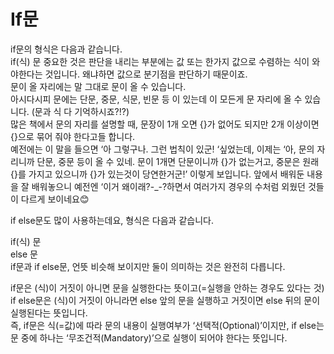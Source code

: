 If문
====     
if문의 형식은 다음과 같습니다.     
if(식) 문
중요한 것은 판단을 내리는 부분에는 값 또는 한가지 값으로 수렴하는 식이 와야한다는 것입니다. 왜냐하면 값으로 분기점을 판단하기 때문이죠.     
문이 올 자리에는 말 그대로 문이 올 수 있습니다.     
아시다시피 문에는 단문, 중문, 식문, 빈문 등 이 있는데 이 모든게 문 자리에 올 수 있습니다. (문과 식 다 기억하시죠?!?)     
많은 책에서 문의 자리를 설명할 때, 문장이 1개 오면 {}가 없어도 되지만 2개 이상이면 {}으로 묶어 줘야 한다고들 합니다.     
예전에는 이 말을 들으면 ‘아 그렇구나. 그런 법칙이 있군! ‘싶었는데, 이제는 ‘아, 문의 자리니까 단문, 중문 등이 올 수 있네. 문이 1개면 단문이니까 {}가 없는거고, 중문은 원래 {}를 가지고 있으니까 {}가 있는것이 당연한거군!’ 이렇게 보입니다. 앞에서 배워둔 내용을 잘 배워놓으니 예전엔 ‘이거 왜이래?-_-?하면서 여러가지 경우의 수처럼 외웠던 것들이 다르게 보이네요😊     

if else문도 많이 사용하는데요, 형식은 다음과 같습니다.     

if(식) 문     
else 문     
if문과 if else문, 언뜻 비슷해 보이지만 둘이 의미하는 것은 완전히 다릅니다.     

if문은 (식)이 거짓이 아니면 문을 실행한다는 뜻이고(=실행을 안하는 경우도 있다는 것)     
if else문은 (식)이 거짓이 아니라면 else 앞의 문을 실행하고 거짓이면 else 뒤의 문이 실행된다는 뜻입니다.     
즉, if문은 식(=값)에 따라 문의 내용이 실행여부가 ‘선택적(Optional)’이지만, if else는 문 중에 하나는 ‘무조건적(Mandatory)’으로 실행이 되어야 한다는 뜻입니다.     


